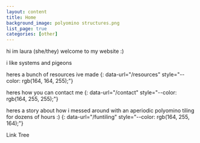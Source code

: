 ```yaml
---
layout: content
title: Home
background_image: polyomino structures.png
list_page: true
categories: [other]
---
```


<div class="positionbox" markdown="1" style="--top: 10px; --left:7px; --text-align:left;">
hi im laura (she/they) welcome to my website :)

i like systems and pigeons

heres a bunch of resources ive made
{: data-url="/resources" style="--color: rgb(164, 164, 255);"}

heres how you can contact me
{: data-url="/contact" style="--color: rgb(164, 255, 255);"}

heres a story about how i messed around with an aperiodic polyomino tiling for dozens of hours :)
{: data-url="/funtiling" style="--color: rgb(164, 255, 164);"}
</div>

<p class="positionbox" style="--top: 100px; --right:7px; --text-align:right;" data-url="/pages">
Link Tree
</p>